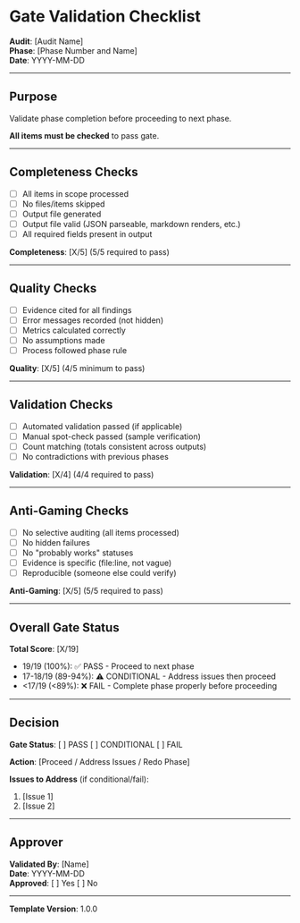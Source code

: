 # Gate Validation Checklist

**Audit**: [Audit Name]  
**Phase**: [Phase Number and Name]  
**Date**: YYYY-MM-DD

---

## Purpose

Validate phase completion before proceeding to next phase.

**All items must be checked** to pass gate.

---

## Completeness Checks

- [ ] All items in scope processed
- [ ] No files/items skipped
- [ ] Output file generated
- [ ] Output file valid (JSON parseable, markdown renders, etc.)
- [ ] All required fields present in output

**Completeness**: [X/5] (5/5 required to pass)

---

## Quality Checks

- [ ] Evidence cited for all findings
- [ ] Error messages recorded (not hidden)
- [ ] Metrics calculated correctly
- [ ] No assumptions made
- [ ] Process followed phase rule

**Quality**: [X/5] (4/5 minimum to pass)

---

## Validation Checks

- [ ] Automated validation passed (if applicable)
- [ ] Manual spot-check passed (sample verification)
- [ ] Count matching (totals consistent across outputs)
- [ ] No contradictions with previous phases

**Validation**: [X/4] (4/4 required to pass)

---

## Anti-Gaming Checks

- [ ] No selective auditing (all items processed)
- [ ] No hidden failures
- [ ] No "probably works" statuses
- [ ] Evidence is specific (file:line, not vague)
- [ ] Reproducible (someone else could verify)

**Anti-Gaming**: [X/5] (5/5 required to pass)

---

## Overall Gate Status

**Total Score**: [X/19]

- 19/19 (100%): ✅ PASS - Proceed to next phase
- 17-18/19 (89-94%): ⚠️ CONDITIONAL - Address issues then proceed
- <17/19 (<89%): ❌ FAIL - Complete phase properly before proceeding

---

## Decision

**Gate Status**: [ ] PASS [ ] CONDITIONAL [ ] FAIL

**Action**: [Proceed / Address Issues / Redo Phase]

**Issues to Address** (if conditional/fail):
1. [Issue 1]
2. [Issue 2]

---

## Approver

**Validated By**: [Name]  
**Date**: YYYY-MM-DD  
**Approved**: [ ] Yes [ ] No

---

**Template Version**: 1.0.0


